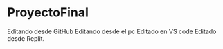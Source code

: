 # ProyectoFinal

Editando desde GitHub
Editando desde el pc
Editado en VS code 
Editado desde Replit.